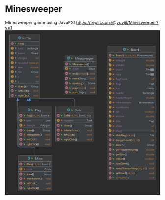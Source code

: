 # Minesweeper
Minesweeper game using JavaFX!
https://replit.com/@yuviji/Minesweeper?v=1
![UML Diagram](diagram.png)
